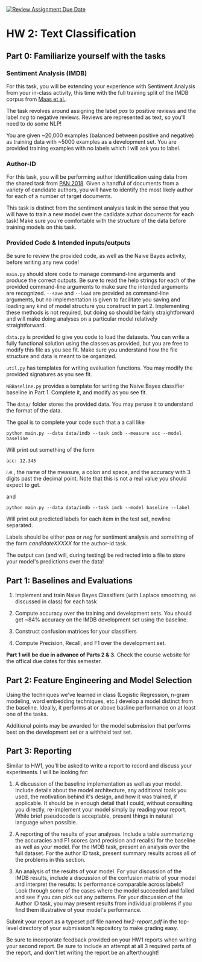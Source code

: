 [![Review Assignment Due Date](https://classroom.github.com/assets/deadline-readme-button-22041afd0340ce965d47ae6ef1cefeee28c7c493a6346c4f15d667ab976d596c.svg)](https://classroom.github.com/a/nWRhTg4P)
# HW 2: Text Classification

## Part 0: Familiarize yourself with the tasks

### Sentiment Analysis (IMDB)
For this task, you will be extending your experience with Sentiment Analysis from your in-class activity, this time with the full training split of the IMDB corpus from [Maas et al.](https://ai.stanford.edu/~amaas/data/sentiment/). 

The task revolves around assigning the label *pos* to positive reviews and the label *neg* to negative reviews. Reviews are represented as text, so you'll need to do some NLP!

You are given ~20,000 examples (balanced between positive and negative) as training data with ~5000 examples as a development set. You are provided training examples with no labels which I will ask you to label.

### Author-ID
For this task, you will be performing author identification using data from the shared task from [PAN 2018](https://pan.webis.de/clef18/pan18-web/authorship-attribution.html). Given a handful of documents from a variety of candidate authors, you will have to identify the most likely author for each of a number of target documents.

This task is distinct from the sentiment analysis task in the sense that you will have to train a new model over the cadidate author documents for each task! Make sure you're comfortable with the structure of the data before training models on this task.

### Provided Code & Intended inputs/outputs

Be sure to review the provided code, as well as the Naive Bayes activity, before writing any new code!

`main.py` should store code to manage command-line arguments and produce the correct outputs. Be sure to read the help strings for each of the provided command-line arguments to make sure the intended arguments are recognized. `--save` and `--load` are provided as command-line arguments, but no implementation is given to facilitate you saving and loading any kind of model structure you construct in part 2. Implementing these methods is not required, but doing so should be fairly straightforward and will make doing analyses on a particular model relatively straightforward.

`data.py` is provided to give you code to load the datasets. You can write a fully functional solution using the classes as provided, but you are free to modify this file as you see fit. Make sure you understand how the file structure and data is meant to be organized. 

`util.py` has templates for writing evaluation functions. You may modify the provided signatures as you see fit.

`NBBaseline.py` provides a template for writing the Naive Bayes classifier baseline in Part 1. Complete it, and modify as you see fit.

The `data/` folder stores the provided data. You may peruse it to understand the format of the data. 

The goal is to complete your code such that a a call like

`python main.py --data data/imdb --task imdb --measure acc --model baseline`

Will print out something of the form

`acc: 12.345`

i.e., the name of the measure, a colon and space, and the accuracy with 3 digits past the decimal point. Note that this is not a real value you should expect to get.

and 

`python main.py --data data/imdb --task imdb --model baseline --label`

Will print out predicted labels for each item in the test set, newline separated.

Labels should be either *pos* or *neg* for sentiment analysis and something of the form *candidateXXXXX* for the author-id task.

The output can (and will, during testing) be redirected into a file to store your model's predictions over the data!

## Part 1: Baselines and Evaluations

1. Implement and train Naive Bayes Classifiers (with Laplace smoothing, as discussed in class) for each task

2. Compute accuracy over the training and development sets. You should get ~84% accuracy on the IMDB development set using the baseline.

3. Construct confusion matrices for your classifiers 

4. Compute Precision, Recall, and F1 over the development set. 

**Part 1 will be due in advance of Parts 2 & 3**. Check the course website for the offical due dates for this semester.

## Part 2: Feature Engineering and Model Selection

Using the techniques we've learned in class (Logistic Regression, n-gram modeling, word embedding techniques, etc.) develop a model distinct from the baseline. Ideally, it performs at or above basline performance on at least one of the tasks. 

Additional points may be awarded for the model submission that performs best on the development set or a withheld test set. 

## Part 3: Reporting

Similar to HW1, you'll be asked to write a report to record and discuss your experiments. I will be looking for:

1. A discussion of the baseline implementation as well as your model. Include details about the model architecture, any additional tools you used, the motivation behind it's design, and how it was trained, if applicable. It should be in enough detail that I could, without consulting you directly, re-implement your model simply by reading your report. While brief pseudocode is acceptable, present things in natural language when possible. 

2. A reporting of the results of your analyses. Include a table summarizing the accuracies and F1 scores (and precision and recalls) for the baseline as well as your model. For the IMDB task, present an analysis over the full dataset. For the author ID task, present summary results across all of the problems in this section.

3. An analysis of the results of your model. For your discussion of the IMDB results, include a discussion of the confusion matrix of your model and interpret the results: Is performance comparable across labels? Look through some of the cases where the model succeeded and failed and see if you can pick out any patterns. For your discussion of the Author ID task, you may present results from individual problems if you find them illustrative of your model's performance. 

Submit your report as a typeset pdf file named *hw2-report.pdf* in the top-level directory of your submission's repository to make grading easy. 

Be sure to incorporate feedback provided on your HW1 reports when writing your second report. Be sure to include an attempt at all 3 required parts of the report, and don't let writing the report be an afterthought! 
